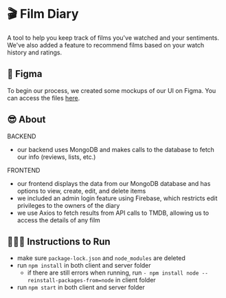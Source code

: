 # 🎬 Film Diary
A tool to help you keep track of films you've watched and your sentiments. We've also added a feature to recommend films based on your watch history and ratings.

## 🥳 Figma
To begin our process, we created some mockups of our UI on Figma. You can access the files [here](https://www.figma.com/file/eXmLRPK87lixrUbTIWt6vj/Film-Diary?node-id=0%3A1&t=pu79JIqV9nKcAnLG-1).

## 😎 About
BACKEND
- our backend uses MongoDB and makes calls to the database to fetch our info (reviews, lists, etc.) 

FRONTEND
- our frontend displays the data from our MongoDB database and has options to view, create, edit, and delete items
- we included an admin login feature using Firebase, which restricts edit privileges to the owners of the diary
- we use Axios to fetch results from API calls to TMDB, allowing us to access the details of any film

## 🏃🏻‍♀️ Instructions to Run
- make sure `package-lock.json` and `node_modules` are deleted
- run `npm install` in both client and server folder
    - if there are still errors when running, run `- npm install node --reinstall-packages-from=node` in client folder
- run `npm start` in both client and server folder
